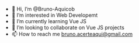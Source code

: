 - 👋 Hi, I’m @Bruno-Aquicob
- 👀 I’m interested in Web Developemt 
- 🌱 I’m currently learning Vue JS
- 💞️ I’m looking to collaborate on Vue JS projects
- 📫 How to reach me bruno.acerteaqui@gmail.com

<!---
Bruno-Aquicob/Bruno-Aquicob is a ✨ special ✨ repository because its `README.md` (this file) appears on your GitHub profile.
You can click the Preview link to take a look at your changes.
--->
